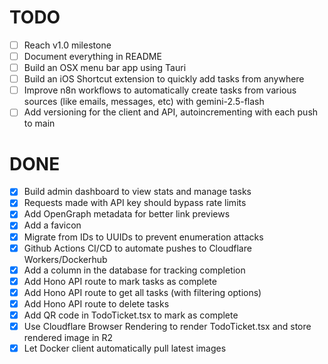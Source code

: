# TODO

- [ ] Reach v1.0 milestone
- [ ] Document everything in README
- [ ] Build an OSX menu bar app using Tauri
- [ ] Build an iOS Shortcut extension to quickly add tasks from anywhere
- [ ] Improve n8n workflows to automatically create tasks from various sources (like emails, messages, etc) with gemini-2.5-flash
- [ ] Add versioning for the client and API, autoincrementing with each push to main

# DONE
- [x] Build admin dashboard to view stats and manage tasks
- [x] Requests made with API key should bypass rate limits
- [x] Add OpenGraph metadata for better link previews
- [x] Add a favicon
- [x] Migrate from IDs to UUIDs to prevent enumeration attacks
- [x] Github Actions CI/CD to automate pushes to Cloudflare Workers/Dockerhub
- [x] Add a column in the database for tracking completion
- [x] Add Hono API route to mark tasks as complete
- [x] Add Hono API route to get all tasks (with filtering options)
- [x] Add Hono API route to delete tasks
- [x] Add QR code in TodoTicket.tsx to mark as complete
- [x] Use Cloudflare Browser Rendering to render TodoTicket.tsx and store rendered image in R2
- [x] Let Docker client automatically pull latest images
